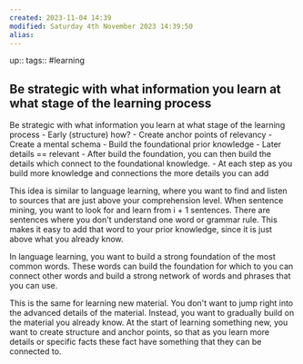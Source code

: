 ```yaml
---
created: 2023-11-04 14:39
modified: Saturday 4th November 2023 14:39:50
alias:
---
```

up::
tags:: #learning

## Be strategic with what information you learn at what stage of the learning process

Be strategic with what information you learn at what stage of the learning process
	- Early (structure) how?
		- Create anchor points of relevancy
		- Create a mental schema
		- Build the foundational prior knowledge
	-  Later details == relevant
		- After build the foundation, you can then build the details which connect to the foundational knowledge.
		- At each step as you build more knowledge and connections the more details you can add

This idea is similar to language learning, where you want to find and listen to sources that are just above your comprehension level. When sentence mining, you want to look for and learn from i + 1 sentences. There are sentences where you don't understand one word or grammar rule. This makes it easy to add that word to your prior knowledge, since it is just above what you already know.

In language learning, you want to build a strong foundation of the most common words. These words can build the foundation for which to you can connect other words and build a strong network of words and phrases that you can use.

This is the same for learning new material. You don't want to jump right into the advanced details of the material. Instead, you want to gradually build on the material you already know.
At the start of learning something new, you want to create structure and anchor points, so that as you learn more details or specific facts these fact have something that they can be connected to.
